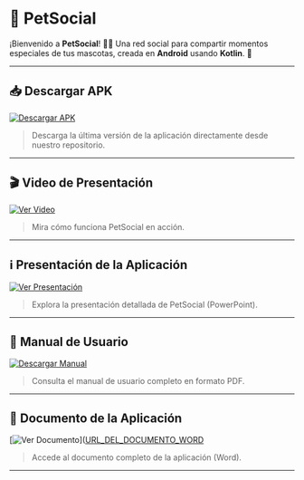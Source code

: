 # 🐾 PetSocial

¡Bienvenido a **PetSocial**! 🐶🐱
Una red social para compartir momentos especiales de tus mascotas, creada en **Android** usando **Kotlin**. 📱

---

## 📥 Descargar APK
[![Descargar APK](https://img.shields.io/badge/Descargar-APK-blue)](https://github.com/Sahori0701/PetSocial/releases/download/v1.0.0/PetSocial.apk)

> Descarga la última versión de la aplicación directamente desde nuestro repositorio.

---

## 🎬 Video de Presentación
[![Ver Video](https://img.shields.io/badge/Ver-Video-red)](https://github.com/Sahori0701/PetSocial/releases/download/v1.0.0/VideoPresentacionPetSocial.mp4)

> Mira cómo funciona PetSocial en acción.

---

## ℹ️ Presentación de la Aplicación
[![Ver Presentación](https://img.shields.io/badge/Ver-Presentación-orange)](https://github.com/Sahori0701/PetSocial/releases/download/v1.0.0/PetSocial.pptx)

> Explora la presentación detallada de PetSocial (PowerPoint).

---

## 📖 Manual de Usuario
[![Descargar Manual](https://img.shields.io/badge/Descargar-Manual-green)](https://github.com/Sahori0701/PetSocial/releases/download/v1.0.0/ManualPetSocial.pdf)

> Consulta el manual de usuario completo en formato PDF.

---

## 📄 Documento de la Aplicación
[![Ver Documento](https://img.shields.io/badge/Ver-Documento-lightgrey)]([URL_DEL_DOCUMENTO_WORD](https://github.com/Sahori0701/PetSocial/releases/download/v1.0.0/Documento.Maestro.ProgMovB01-G11.docx)

> Accede al documento completo de la aplicación (Word).

---
